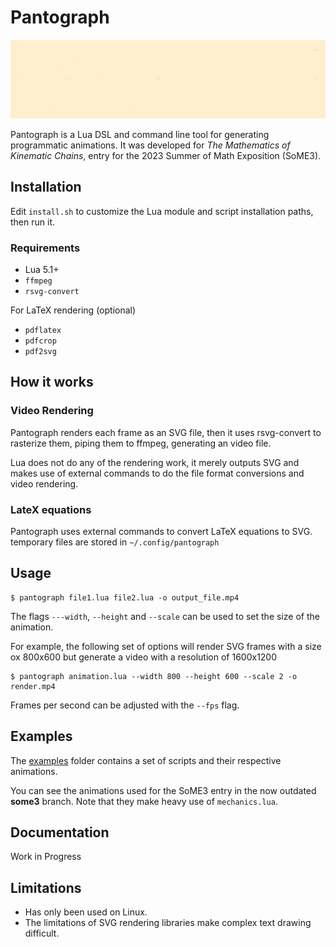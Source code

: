 # Pantograph

![Banner GIF](examples/banner.gif)

Pantograph is a Lua DSL and command line tool for generating programmatic animations. It was developed for *The Mathematics of Kinematic Chains*, entry for the 2023 Summer of Math Exposition (SoME3).

## Installation

Edit `install.sh` to customize the Lua module and script installation paths, then run it.

### Requirements

* Lua 5.1+
* `ffmpeg`
* `rsvg-convert`

For LaTeX rendering (optional)

* `pdflatex`
* `pdfcrop`
* `pdf2svg`

## How it works

### Video Rendering

Pantograph renders each frame as an SVG file, then it uses rsvg-convert to
rasterize them, piping them to ffmpeg, generating an video file.

Lua does not do any of the rendering work, it merely outputs SVG and makes use
of external commands to do the file format conversions and video rendering.

### LateX equations

Pantograph uses external commands to convert LaTeX equations to SVG. temporary
files are stored in `~/.config/pantograph`

## Usage

```
$ pantograph file1.lua file2.lua -o output_file.mp4
```

The flags `---width`, `--height` and `--scale` can be used to set the size of the animation.

For example, the following set of options will render SVG frames with a size ox 800x600 but generate a video with a resolution of 1600x1200

```
$ pantograph animation.lua --width 800 --height 600 --scale 2 -o render.mp4
```

Frames per second can be adjusted with the `--fps` flag.

## Examples

The [examples](examples) folder contains a set of scripts and their respective animations.

You can see the animations used for the SoME3 entry in the now outdated
**some3** branch. Note that they make heavy use of `mechanics.lua`.

## Documentation

Work in Progress

## Limitations

* Has only been used on Linux.
* The limitations of SVG rendering libraries make complex text drawing difficult.
